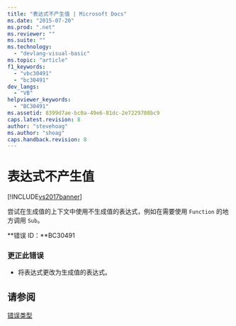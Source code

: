 ```yaml
---
title: "表达式不产生值 | Microsoft Docs"
ms.date: "2015-07-20"
ms.prod: ".net"
ms.reviewer: ""
ms.suite: ""
ms.technology: 
  - "devlang-visual-basic"
ms.topic: "article"
f1_keywords: 
  - "vbc30491"
  - "bc30491"
dev_langs: 
  - "VB"
helpviewer_keywords: 
  - "BC30491"
ms.assetid: 8399d7ae-bc0a-49e6-81dc-2e7229708bc9
caps.latest.revision: 8
author: "stevehoag"
ms.author: "shoag"
caps.handback.revision: 8
---
```

# 表达式不产生值
[!INCLUDE[vs2017banner](../../../visual-basic/includes/vs2017banner.md)]

尝试在生成值的上下文中使用不生成值的表达式，例如在需要使用 `Function` 的地方调用 `Sub`。  
  
 **错误 ID：**BC30491  
  
### 更正此错误  
  
-   将表达式更改为生成值的表达式。  
  
## 请参阅  
 [错误类型](../../../visual-basic/programming-guide/language-features/error-types.md)